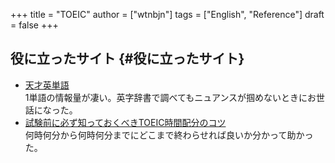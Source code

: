 +++
title = "TOEIC"
author = ["wtnbjn"]
tags = ["English", "Reference"]
draft = false
+++

## 役に立ったサイト {#役に立ったサイト}

-   [天才英単語](https://tentan.jp/) <br />
    1単語の情報量が凄い。英字辞書で調べてもニュアンスが掴めないときにお世話になった。
-   [試験前に必ず知っておくべきTOEIC時間配分のコツ](https://toiguru.jp/toeic-time-management)  <br />
    何時何分から何時何分までにどこまで終わらせれば良いか分かって助かった。
